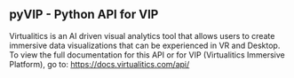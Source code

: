 ## pyVIP - Python API for VIP
Virtualitics is an AI driven visual analytics tool that allows 
users to create immersive data visualizations that can be 
experienced in VR and Desktop. To view the full documentation 
for this API or for VIP (Virtualitics Immersive Platform), go 
to: https://docs.virtualitics.com/api/